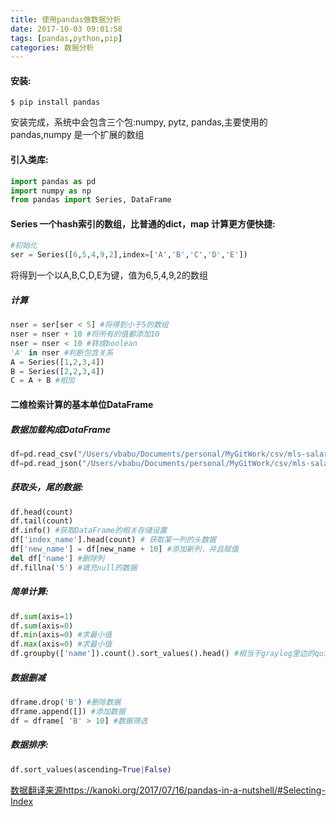 ```yaml
---
title: 使用pandas做数据分析
date: 2017-10-03 09:01:58
tags: [pandas,python,pip]
categories: 数据分析
---
```


#### 安装:
```shell
$ pip install pandas
```
安装完成，系统中会包含三个包:numpy, pytz, pandas,主要使用的pandas,numpy 是一个扩展的数组

#### 引入类库:
```python
import pandas as pd
import numpy as np
from pandas import Series, DataFrame
```

#### Series 一个hash索引的数组，比普通的dict，map 计算更方便快捷:
```python
#初始化
ser = Series([6,5,4,9,2],index=['A','B','C','D','E'])
```
将得到一个以A,B,C,D,E为键，值为6,5,4,9,2的数组

##### 计算
```python
nser = ser[ser < 5] #将得到小于5的数组
nser = nser + 10 #将所有的值都添加10
nser = nser < 10 #转成boolean
'A' in nser #判断包含关系
A = Series([1,2,3,4])
B = Series([2,2,3,4])
C = A + B #相加
```

#### 二维检索计算的基本单位DataFrame

##### 数据加载构成DataFrame
```python
df=pd.read_csv("/Users/vbabu/Documents/personal/MyGitWork/csv/mls-salaries-2016.csv")
df=pd.read_json("/Users/vbabu/Documents/personal/MyGitWork/csv/mls-salaries-2016.json")
```

##### 获取头，尾的数据:
```python
df.head(count)
df.tail(count)
df.info() #获取DataFrame的相关存储设置
df['index_name'].head(count) # 获取某一列的头数据
df['new_name'] = df[new_name + 10] #添加新列，并且赋值
del df['name'] #删除列
df.fillna('5') #填充null的数据

```

##### 简单计算:
```python
df.sum(axis=1)
df.sum(axis=0)
df.min(axis=0) #求最小值
df.max(axis=0) #求最小值
df.groupby(['name']).count().sort_values().head() #相当于graylog里边的quick values
```

##### 数据删减
```python
dframe.drop('B') #删除数据
dframe.append([]) #添加数据
df = dframe[ 'B' > 10] #数据筛选
```
##### 数据排序:
```python
df.sort_values(ascending=True|False) 
```

[数据翻译来源https://kanoki.org/2017/07/16/pandas-in-a-nutshell/#Selecting-Index](https://kanoki.org/2017/07/16/pandas-in-a-nutshell/#Selecting-Index)
